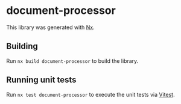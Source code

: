 # document-processor

This library was generated with [Nx](https://nx.dev).

## Building

Run `nx build document-processor` to build the library.

## Running unit tests

Run `nx test document-processor` to execute the unit tests via [Vitest](https://vitest.dev/).
